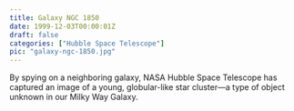 ```yaml
---
title: Galaxy NGC 1850
date: 1999-12-03T00:00:01Z
draft: false
categories: ["Hubble Space Telescope"]
pic: "galaxy-ngc-1850.jpg"
---
```

By spying on a neighboring galaxy, NASA Hubble Space Telescope has captured an image of a young, globular-like star cluster—a type of object unknown in our Milky Way Galaxy.